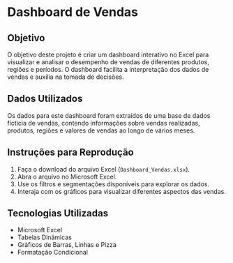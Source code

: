 # Dashboard de Vendas

## Objetivo
O objetivo deste projeto é criar um dashboard interativo no Excel para visualizar e analisar o desempenho de vendas de diferentes produtos, regiões e períodos. O dashboard facilita a interpretação dos dados de vendas e auxilia na tomada de decisões.

## Dados Utilizados
Os dados para este dashboard foram extraídos de uma base de dados fictícia de vendas, contendo informações sobre vendas realizadas, produtos, regiões e valores de vendas ao longo de vários meses.

## Instruções para Reprodução
1. Faça o download do arquivo Excel (`Dashboard_Vendas.xlsx`).
2. Abra o arquivo no Microsoft Excel.
3. Use os filtros e segmentações disponíveis para explorar os dados.
4. Interaja com os gráficos para visualizar diferentes aspectos das vendas.

## Tecnologias Utilizadas
- Microsoft Excel
- Tabelas Dinâmicas
- Gráficos de Barras, Linhas e Pizza
- Formatação Condicional
